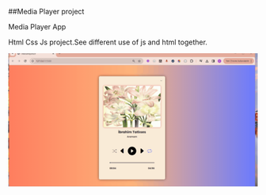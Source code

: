 ##Media Player project


<p>Media Player App</p>

<p>Html Css Js project.See different use of js and html together.</p>

![](mediaPlayerEbr.gif)